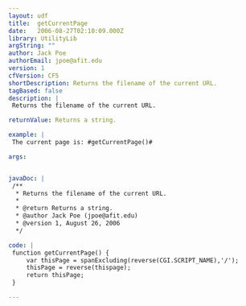 ```yaml
---
layout: udf
title:  getCurrentPage
date:   2006-08-27T02:10:09.000Z
library: UtilityLib
argString: ""
author: Jack Poe
authorEmail: jpoe@afit.edu
version: 1
cfVersion: CF5
shortDescription: Returns the filename of the current URL.
tagBased: false
description: |
 Returns the filename of the current URL.

returnValue: Returns a string.

example: |
 The current page is: #getCurrentPage()#

args:


javaDoc: |
 /**
  * Returns the filename of the current URL.
  * 
  * @return Returns a string. 
  * @author Jack Poe (jpoe@afit.edu) 
  * @version 1, August 26, 2006 
  */

code: |
 function getCurrentPage() {
     var thisPage = spanExcluding(reverse(CGI.SCRIPT_NAME),'/');
     thisPage = reverse(thispage);
     return thisPage;
 }

---
```


